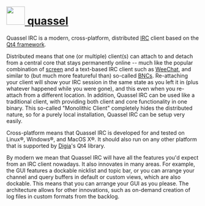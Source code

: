 # [<img src="https://cdn.rawgit.com/AdmiringWorm/chocolatey-packages/a7117daa9fc7c11c3931437ac7102d4d7b64004e/icons/quassel.png" height="48" width="48" /> quassel](https://chocolatey.org/packages/quassel)

Quassel IRC is a modern, cross-platform, distributed [IRC][] client based on the [Qt4 framework][Qt4].

Distributed means that one (or multiple) client(s) can attach to and detach from a central core that stays permanently online -- much like the popular combination of [screen][] and a text-based IRC client such as [WeeChat][], and similar to (but much more featureful than) so-called [BNCs][]. Re-attaching your client will show your IRC session in the same state as you left it in (plus whatever happened while you were gone), and this even when you re-attach from a different location. In addition, Quassel IRC can be used like a traditional client, with providing both client and core functionality in one binary. This so-called "Monolithic Client" completely hides the distributed nature, so for a purely local installation, Quassel IRC can be setup very easily.

Cross-platform means that Quassel IRC is developed for and tested on Linux®, Windows®, and MacOS X®. It should also run on any other platform that is supported by [Digia][]'s Qt4 library.

By modern we mean that Quassel IRC will have all the features you'd expect from an IRC client nowadays. It also innovates in many areas. For example, the GUI features a dockable nicklist and topic bar, or you can arrange your channel and query buffers in default or custom views, which are also dockable. This means that you can arrange your GUI as you please. The architecture allows for other innovations, such as on-demand creation of log files in custom formats from the backlog.

[IRC]: http://en.wikipedia.org/wiki/IRC
[Qt4]: http://www.trolltech.com/products/qt
[screen]: http://en.wikipedia.org/wiki/GNU_Screen
[WeeChat]: http://weechat.flashtux.org/
[BNCs]: http://en.wikipedia.org/wiki/Bouncer_(networking)
[Digia]: http://qt.digia.com/
